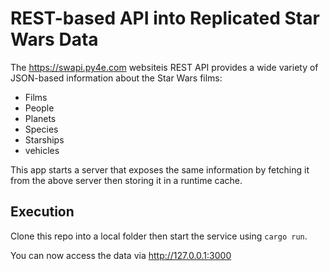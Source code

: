 # REST-based API into Replicated Star Wars Data

The <https://swapi.py4e.com> websiteis  REST API provides a wide variety of JSON-based information about the Star Wars films:

* Films
* People
* Planets
* Species
* Starships
* vehicles

This app starts a server that exposes the same information by fetching it from the above server then storing it in a runtime cache. 

## Execution

Clone this repo into a local folder then start the service using `cargo run`.

You can now access the data via <http://127.0.0.1:3000>

